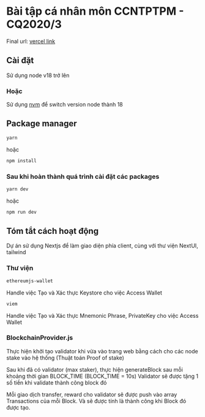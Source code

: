 # Bài tập cá nhân môn CCNTPTPM - CQ2020/3

Final url: [vercel link](https://mycoin-wallet.vercel.app/)

## Cài đặt

Sử dụng node v18 trở lên

### Hoặc

Sử dụng [nvm](https://github.com/nvm-sh/nvm) để switch version node thành 18

## Package manager

```bash
yarn
```

hoặc

```bash
npm install
```

### Sau khi hoàn thành quá trình cài đặt các packages

```bash
yarn dev
```

hoặc

```bash
npm run dev
```

## Tóm tắt cách hoạt động

Dự án sử dụng Nextjs để làm giao diện phía client, cùng với thư viện NextUI, tailwind

### Thư viện

```bash
ethereumjs-wallet
```

Handle việc Tạo và Xác thực Keystore cho việc Access Wallet

```bash
viem
```

Handle việc Tạo và Xác thực Mnemonic Phrase, PrivateKey cho việc Access Wallet

### BlockchainProvider.js

Thực hiện khởi tạo validator khi vừa vào trang web bằng cách cho các node stake vào hệ thống (Thuật toán Proof of stake)

Sau khi đã có validator (max staker), thực hiện generateBlock sau mỗi khoảng thời gian BLOCK_TIME (BLOCK_TIME = 10s)
Validator sẽ được tặng 1 số tiền khi validate thành công block đó

Mỗi giao dịch transfer, reward cho validator sẽ được push vào array Transactions của mỗi Block.
Và sẽ được tính là thành công khi Block đó được tạo.



